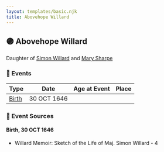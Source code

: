 ```yaml
---
layout: templates/basic.njk
title: Abovehope Willard
---
```

## 🟣 Abovehope Willard

Daughter of [Simon Willard](/people/8/86485776) and [Mary Sharpe](/people/1/10735316)

### 📆 Events

Type | Date | Age at Event | Place
------ | ------ | ------ | ------
[Birth](#event-event-2) | 30 OCT 1646 |  |

### 📰 Event Sources

#### <a id="event-event-2"></a> Birth, 30 OCT 1646
* Willard Memoir: Sketch of the Life of Maj. Simon Willard  - 4